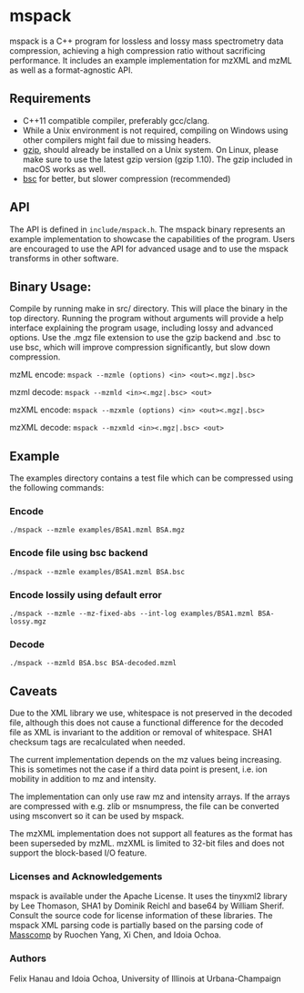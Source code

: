# mspack
mspack is a C++ program for lossless and lossy mass spectrometry data compression, achieving a high compression ratio without sacrificing performance. It includes an example implementation for mzXML and mzML as well as a format-agnostic API.

## Requirements
- C++11 compatible compiler, preferably gcc/clang.
- While a Unix environment is not required, compiling on Windows using other compilers might fail due to missing headers.
- [gzip](https://ftp.gnu.org/gnu/gzip/), should already be installed on a Unix system. On Linux, please make sure to use the latest gzip version (gzip 1.10). The gzip included in macOS works as well.
- [bsc](https://github.com/IlyaGrebnov/libbsc) for better, but slower compression (recommended)

## API
The API is defined in ```include/mspack.h```. The mspack binary represents an example implementation to showcase the capabilities of the program. Users are encouraged to use the API for advanced usage and to use the mspack transforms in other software.

## Binary Usage:
Compile by running make in src/ directory. This will place the binary in the top directory. Running the program without arguments will provide a help interface explaining the program usage, including lossy and advanced options. Use the .mgz file extension to use the gzip backend and .bsc to use bsc, which will improve compression significantly, but slow down compression.

mzML encode:
```mspack --mzmle (options) <in> <out><.mgz|.bsc>```

mzml decode:
```mspack --mzmld <in><.mgz|.bsc> <out>```

mzXML encode:
```mspack --mzxmle (options) <in> <out><.mgz|.bsc>```

mzXML decode:
```mspack --mzxmld <in><.mgz|.bsc> <out>```

## Example
The examples directory contains a test file which can be compressed using the following commands:
### Encode
```./mspack --mzmle examples/BSA1.mzml BSA.mgz```
### Encode file using bsc backend
```./mspack --mzmle examples/BSA1.mzml BSA.bsc```
### Encode lossily using default error
```./mspack --mzmle --mz-fixed-abs --int-log examples/BSA1.mzml BSA-lossy.mgz```
### Decode
```./mspack --mzmld BSA.bsc BSA-decoded.mzml```

## Caveats
Due to the XML library we use, whitespace is not preserved in the decoded file, although this does not cause a functional difference for the decoded file as XML is invariant to the addition or removal of whitespace. SHA1 checksum tags are recalculated when needed.

The current implementation depends on the mz values being increasing. This is sometimes not the case if a third data point is present, i.e. ion mobility in addition to mz and intensity.

The implementation can only use raw mz and intensity arrays. If the arrays are compressed with e.g. zlib or msnumpress, the file can be converted using msconvert so it can be used by mspack.

The mzXML implementation does not support all features as the format has been superseded by mzML. mzXML is limited to 32-bit files and does not support the block-based I/O feature.

### Licenses and Acknowledgements
mspack is available under the Apache License. It uses the tinyxml2 library by Lee Thomason, SHA1 by Dominik Reichl and base64 by William Sherif. Consult the source code for license information of these libraries. The mspack XML parsing code is partially based on the parsing code of [Masscomp](https://github.com/iochoa/MassComp) by Ruochen Yang, Xi Chen, and Idoia Ochoa.

### Authors
Felix Hanau and Idoia Ochoa, University of Illinois at Urbana-Champaign
